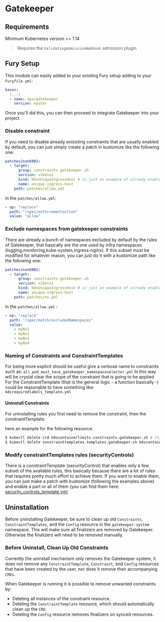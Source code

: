 # Gatekeeper

## Requirements

Minimum Kubernetes version >= 1.14

> Requires the `ValidatingAdmissionWebhook` admission plugin

## Fury Setup

This module can easily added to your existing Fury setup adding to your `Furyfile.yml`:

```yml
bases:
  (...)
  - name: opa/gatekeeper
    version: master
```

Once you'll did this, you can then proceed to integrate Gatekeeper into your project.

### Disable constraint

If you need to disable already exisisting constraints that are usually enabled by default,
you can just simply create a patch in kustomize like the following one:


```yml
patchesJson6902:
  - target:
      group: constraints.gatekeeper.sh
      version: v1beta1
      kind: K8sUniqueIngressHost # is just an example of already enabled constraints
      name: unique-ingress-host
    path: patches/allow.yml
```

in the `patches/allow.yml`:

```yml
- op: "replace"
  path: "/spec/enforcementaction"
  value: "allow"
```

### Exclude namespaces from gatekeeper constraints

There are already a bunch of namespaces excluded by default by the rules of Gatekeeper, that basically are the one
used by infra namespaces (logging,monitoring,kube-system,ingress-nginx). If this subset must be modified for whatever
reason, you can just do it with a kustomize path like the following one:

```yml
patchesJson6902:
  - target:
      group: constraints.gatekeeper.sh
      version: v1beta1
      kind: K8sUniqueIngressHost # is just an example of already enabled constraints
      name: unique-ingress-host
    path: patches/ns.yml
```

in the `patches/allow.yml` :

```yml
- op: "replace"
  path: "/spec/match/excludedNamespaces"
  value:
    - myNs1
    - myNs2
    - myNs3
    - myNs4
```


### Naming of Constraints and ConstraintTemplates

For being more explicit should be useful give a verbose name to constraints such as:
`all_pod_must_have_gatekeeper_namespaceselector.yml`
In this way will be crystal clear the scope of the constraint that is going to be applied
For the ConstraintTemplate (that is the general logic - a function basically -) could be reasonable to have something
like: `k8srequiredlabels_template.yml`

#### Uninstall Constraints

For uninstalling rules you first need to remove the constraint, then the constraintTemplate:

here an example for the following resource:

```bash
$ kubectl delete crd k8scontainerlimits.constraints.gatekeeper.sh # this will remove the constraint
$ kubectl delete constrainttemplates.templates.gatekeeper.sh k8scontainerlimits  # this will remove the constraintTemplate
```

### Modify constraintTemplates rules (securityControls)

There is a constraintTemplate (securityControl) that enables only a few subset of the available rules, this basically
because there are a lot of rules that requires pretty much effort to achieve them. If you want to enable them, you can
just make a patch with kustomize (following the examples above) and enable a part or all of them
(you can find them here: [security_controls_template.yml](rules/templates/security_controls_template.yml)

## Uninstallation

Before uninstalling Gatekeeper, be sure to clean up old `Constraints`, `ConstraintTemplates`, and
the `Config` resource in the `gatekeeper-system` namespace. This will make sure all finalizers
are removed by Gatekeeper. Otherwise the finalizers will need to be removed manually.

### Before Uninstall, Clean Up Old Constraints

Currently the uninstall mechanism only removes the Gatekeeper system, 
it does not remove any `ConstraintTemplate`, `Constraint`, and `Config` resources that have been created by the user,
nor does it remove their accompanying `CRDs`.

When Gatekeeper is running it is possible to remove unwanted constraints by:

-   Deleting all instances of the constraint resource.
-   Deleting the `ConstraintTemplate` resource, which should automatically clean up the `CRD`.
-   Deleting the `Config` resource removes finalizers on synced resources.
